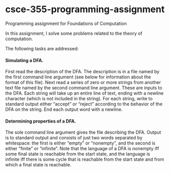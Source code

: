 # csce-355-programming-assignment
Programming assignment for Foundations of Computation

In this assignment, I solve some problems related to the theory of computation.

The following tasks are addressed:

#### Simulating a DFA. 
First read the description of the DFA. The description is in a file named by
the first command line argument (see below for information about the format of this file).
Next read a series of zero or more strings from another text file named by the second command
line argument. These are inputs to the DFA. Each string will take up an entire line of text,
ending with a newline character (which is not included in the string). For each string, write
to standard output either “accept” or “reject” according to the behavior of the DFA on the
string. End each output word with a newline.

#### Determining properties of a DFA. 
The sole command line argument gives the file describing
the DFA. Output is to standard output and consists of just two words separated by
whitespace: the first is either “empty” or “nonempty”, and the second is either “finite” or
“infinite”. Note that the language of a DFA is nonempty iff some final state is reachable
from the start state, and the language is infinite iff there is some cycle that is reachable from
the start state and from which a final state is reachable.
